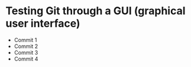 # Testing Git through a GUI (graphical user interface)

-   Commit 1
-   Commit 2
-   Commit 3
- Commit 4
